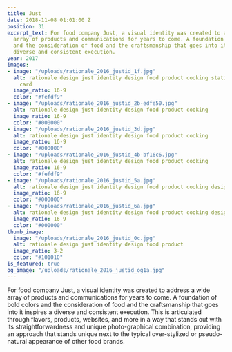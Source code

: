 ```yaml
---
title: Just
date: 2018-11-08 01:01:00 Z
position: 31
excerpt_text: For food company Just, a visual identity was created to address a wide
  array of products and communications for years to come. A foundation of bold colors
  and the consideration of food and the craftsmanship that goes into it inspires a
  diverse and consistent execution.
year: 2017
images:
- image: "/uploads/rationale_2016_justid_1f.jpg"
  alt: rationale design just identity design food product cooking stationery business
    card
  image_ratio: 16-9
  color: "#fefdf9"
- image: "/uploads/rationale_2016_justid_2b-edfe50.jpg"
  alt: rationale design just identity design food product cooking
  image_ratio: 16-9
  color: "#000000"
- image: "/uploads/rationale_2016_justid_3d.jpg"
  alt: rationale design just identity design food product cooking
  image_ratio: 16-9
  color: "#000000"
- image: "/uploads/rationale_2016_justid_4b-bf16c6.jpg"
  alt: rationale design just identity design food product cooking
  image_ratio: 16-9
  color: "#fefdf9"
- image: "/uploads/rationale_2016_justid_5a.jpg"
  alt: rationale design just identity design food product cooking design manual guidelines
  image_ratio: 16-9
  color: "#000000"
- image: "/uploads/rationale_2016_justid_6a.jpg"
  alt: rationale design just identity design food product cooking design manual guidelines
  image_ratio: 16-9
  color: "#000000"
thumb_image:
  image: "/uploads/rationale_2016_justid_0c.jpg"
  alt: rationale design just identity design food product
  image_ratio: 3-2
  color: "#101010"
is_featured: true
og_image: "/uploads/rationale_2016_justid_og1a.jpg"
---
```


For food company Just, a visual identity was created to address a wide array of products and communications for years to come. A foundation of bold colors and the consideration of food and the craftsmanship that goes into it inspires a diverse and consistent execution. This is articulated through flavors, products, websites, and more in a way that stands out with its straightforwardness and unique photo-graphical combination, providing an approach that stands unique next to the typical over-stylized or pseudo-natural appearance of other food brands.